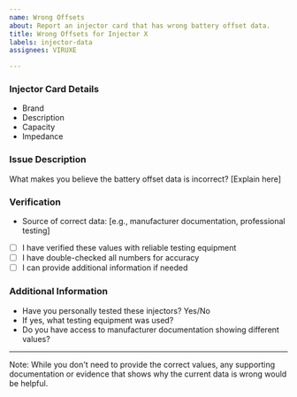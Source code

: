 ```yaml
---
name: Wrong Offsets
about: Report an injector card that has wrong battery offset data.
title: Wrong Offsets for Injector X
labels: injector-data
assignees: VIRUXE

---
```


### Injector Card Details
- Brand
- Description
- Capacity
- Impedance

### Issue Description
What makes you believe the battery offset data is incorrect?
[Explain here]

### Verification
- Source of correct data: [e.g., manufacturer documentation, professional testing]
- [ ] I have verified these values with reliable testing equipment
- [ ] I have double-checked all numbers for accuracy
- [ ] I can provide additional information if needed

### Additional Information
- Have you personally tested these injectors? Yes/No
- If yes, what testing equipment was used?
- Do you have access to manufacturer documentation showing different values?

---
Note: While you don't need to provide the correct values, any supporting documentation or evidence that shows why the current data is wrong would be helpful.

